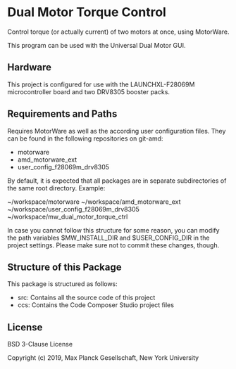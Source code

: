 Dual Motor Torque Control
=========================

Control torque (or actually current) of two motors at once, using MotorWare.

This program can be used with the Universal Dual Motor GUI.


Hardware
--------

This project is configured for use with the LAUNCHXL-F28069M microcontroller
board and two DRV8305 booster packs.


Requirements and Paths
----------------------

Requires MotorWare as well as the according user configuration files.  They can
be found in the following repositories on git-amd:

  * motorware
  * amd_motorware_ext
  * user_config_f28069m_drv8305

By default, it is expected that all packages  are in separate subdirectories of
the same root directory.  Example:

  ~/workspace/motorware
  ~/workspace/amd_motorware_ext
  ~/workspace/user_config_f28069m_drv8305
  ~/workspace/mw_dual_motor_torque_ctrl

In case you cannot follow this structure for some reason, you can modify the
path variables $MW_INSTALL_DIR and $USER_CONFIG_DIR	in the project settings.
Please make sure not to commit these changes, though.


Structure of this Package
-------------------------

This package is structured as follows:

  * src: Contains all the source code of this project
  * ccs: Contains the Code Composer Studio project files


License
-------

BSD 3-Clause License

Copyright (c) 2019, Max Planck Gesellschaft, New York University
